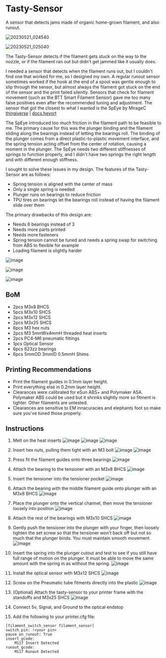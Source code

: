 # Tasty-Sensor
A sensor that detects jams made of organic home-grown filament, and also runout.

![20230521_024540](https://github.com/Blargedy/Tasty_Sensor-A_Filament_Jam_and_Runout_Sensor/assets/25805271/ec5eebe4-cf4f-431b-842a-fcc315797377)

![20230521_025040](https://github.com/Blargedy/Tasty_Sensor-A_Filament_Jam_and_Runout_Sensor/assets/25805271/eb0f8fcc-b289-4426-813b-3d47cd0f4420)

The Tasty-Sensor detects if the filament gets stuck on the way to the nozzle, or if the filament ran out but didn't get jammed like it usually does.

I needed a sensor that detects when the filament runs out, but I couldn't find one that worked for me, so I designed my own. A regular runout sensor sometimes worked if the hook at the end of a spool was gentle enough to slip through the sensor, but almost always the filament got stuck on the end of the sensor and the print failed silently. Sensors that check for filament movement (such as the BTT Smart Filament Sensor) gave me too many false positives even after the recommended tuning and adjustment. The sensor that got the closest to what I wanted is the SpEye by MirageC [thingiverse](https://www.thingiverse.com/thing:4299458) | [docs.hevort](http://docs.hevort.com/#/pages/Mods/spy-eye.md)

The SpEye introduced too much friction in the filament path to be feasible to me. The primary cause for this was the plunger binding and the filament sliding along the bearings instead of letting the bearings roll. The binding of the plunger comes from a direct plastic-to-plastic movement interface, and the spring tension acting offset from the center of rotation, causing a moment in the plunger. The SpEye needs two different stiffnesses of springs to function properly, and I didn't have two springs the right length and with different enough stiffness.

I sought to solve these issues in my design. The features of the Tasty-Sensor are as follows:

* Spring tension is aligned with the center of mass
* Only a single spring is needed 
* Plunger runs on bearings to reduce friction
* TPU tires on bearings let the bearings roll instead of having the filament slide over them

The primary drawbacks of this design are:

* Needs 6 bearings instead of 3
* Needs more parts printed
* Needs more fasteners
* Spring tension cannot be tuned and needs a spring swap for switching from ABS to flexible for example
* Loading filament is slightly harder


![image](https://user-images.githubusercontent.com/25805271/221359839-47dba987-1dad-490d-907d-3c242c5a4b7b.png)

![image](https://user-images.githubusercontent.com/25805271/221359857-2f93749e-09b7-4e1e-baa9-52b849552389.png)

![image](https://user-images.githubusercontent.com/25805271/221359872-6cf89379-db94-4af9-949a-0afbb010349a.png)

## BoM
* 2pcs M3x8 BHCS
* 5pcs M3x10 SHCS
* 2pcs M3x12 SHCS
* 2pcs M3x25 SHCS
* 6pcs M3 hex nuts
* 2pcs M3 5mmWx4mmH threaded heat inserts
* 2pcs PC4-M6 pneumatic fittings
* 1pcs Optical Sensor
* 6pcs 623zz bearings
* 6pcs 5mmOD 3mmID 0.5mmH Shims

## Printing Recommendations

* Print the filament guides in 0.1mm layer height.
* Print everything else in 0.2mm layer height.
* Clearances were calibrated for eSun ABS+ and Polymaker ASA. Polymaker ABS could be used but it shrinks slightly more so fitment is tighter. Other filaments are untested.
* Clearances are sensitive to EM innacuracies and elephants foot so make sure you've tuned those properly.

## Instructions
1. Melt on the heat inserts
![image](https://user-images.githubusercontent.com/25805271/227226282-ca1c7612-1707-4485-ae4c-b6217fee5a94.png)
![image](https://user-images.githubusercontent.com/25805271/227226679-b782c6dd-3696-4428-abd4-2838868713f8.png)
![image](https://user-images.githubusercontent.com/25805271/227227142-206d96e0-df5e-4d57-8bf8-d581aa96f97b.png)

2. Insert hex nuts, pulling them tight with an M3 bolt
![image](https://user-images.githubusercontent.com/25805271/227229248-a977f2aa-76f8-42d4-b6d6-e1c509bfa20f.png)
![image](https://user-images.githubusercontent.com/25805271/227229905-35c2ffd6-263c-4eec-b9c2-0cc05db02c49.png)

3. Press fit the filament guides onto three bearings
![image](https://user-images.githubusercontent.com/25805271/227231143-e344410b-fe81-48f1-b42c-3b74f1d7c1e0.png)

4. Attach the bearing to the tensioner with an M3x8 BHCS
![image](https://user-images.githubusercontent.com/25805271/227232908-8bb72c05-f6c6-4784-a370-9b2db857d11e.png)

5. Insert the tensioner into the tensioner pocket
![image](https://user-images.githubusercontent.com/25805271/227233828-1a1c9a54-965d-4ab9-83c1-5ae4f3944cb9.png)

6. Attach the bearing with the middle filament guide onto plunger with an M3x8 BHCS
![image](https://user-images.githubusercontent.com/25805271/227234943-1ed15942-49e8-4245-a044-24d5fd354872.png)

7. Place the plunger onto the vertical channel, then move the tensioner loosely into position
![image](https://user-images.githubusercontent.com/25805271/227237973-252d94e8-9dff-4a71-a963-ab2dda0b817c.png)

8. Attach the rest of the bearings with M3x10 SHCS
![image](https://user-images.githubusercontent.com/25805271/227240238-e0293772-fd40-426c-9c33-316e592dc87b.png)

9. Gently push the tensioner into the plunger with your finger, then loosely tighten the set screw so that the tensioner won't back off but not so much that the plunger binds. You must maintain smooth movement. 
![image](https://user-images.githubusercontent.com/25805271/227241263-07cb394c-fcef-43c9-a0ff-5286db2052a2.png)

10. Insert the spring into the plunger cutout and test to see if you still have full range of motion on the plunger. It must be able to move the same amount with the spring in as without the spring. 
![image](https://user-images.githubusercontent.com/25805271/227242961-9e0a1054-dff8-4eae-a2ce-60890f22e1e8.png)

11. Install the optical sensor with M3x12 SHCS
![image](https://user-images.githubusercontent.com/25805271/227244091-b27a08ee-b6ed-40ff-bba2-302c54ab7add.png)

12. Screw on the Pneumatic tube fitments directly into the plastic 
![image](https://user-images.githubusercontent.com/25805271/227244727-8f25b7d4-f5c6-41a8-80da-b31b089c3977.png)

13. (Optional) Attach the tasty-sensor to your printer frame with the standoffs and M3x25 SHCS
![image](https://user-images.githubusercontent.com/25805271/227245259-b0b99817-debb-4764-b083-bdb4ab3c0e50.png)

14. Connect 5v, Signal, and Ground to the optical endstop

15. Add the following to your printer.cfg file:
```
[filament_switch_sensor filament_sensor]
switch_pin: !<your pin>
pause_on_runout: True
insert_gcode:
    M117 Insert Detected
runout_gcode:
    M117 Runout Detected
